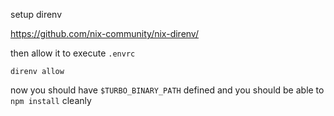 setup direnv

https://github.com/nix-community/nix-direnv/

then allow it to execute `.envrc`

```
direnv allow
```

now you should have `$TURBO_BINARY_PATH` defined and you should be able to `npm install` cleanly
